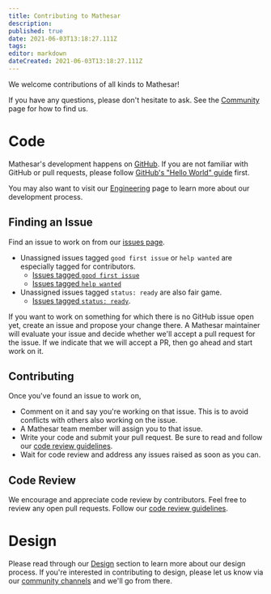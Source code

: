 ```yaml
---
title: Contributing to Mathesar
description: 
published: true
date: 2021-06-03T13:18:27.111Z
tags: 
editor: markdown
dateCreated: 2021-06-03T13:18:27.111Z
---
```


We welcome contributions of all kinds to Mathesar!

If you have any questions, please don't hesitate to ask. See the [Community](/community) page for how to find us.

# Code
Mathesar's development happens on [GitHub](https://github.com/centerofci/mathesar). If you are not familiar with GitHub or pull requests, please follow [GitHub's "Hello World" guide](https://guides.github.com/activities/hello-world/) first.

You may also want to visit our [Engineering](/engineering) page to learn more about our development process.

## Finding an Issue
Find an issue to work on from our [issues page](https://github.com/centerofci/mathesar/issues).
  - Unassigned issues tagged `good first issue` or `help wanted` are especially tagged for contributors.
    - [Issues tagged `good first issue`](https://github.com/centerofci/mathesar/issues?q=is%3Aopen+is%3Aissue+no%3Aassignee+label%3A%22good+first+issue%22)
    - [Issues tagged `help wanted`](https://github.com/centerofci/mathesar/issues?q=is%3Aopen+is%3Aissue+no%3Aassignee+label%3A%22help+wanted%22)
  - Unassigned issues tagged `status: ready` are also fair game.
    - [Issues tagged `status: ready`](https://github.com/centerofci/mathesar/issues?q=is%3Aopen+is%3Aissue+label%3A%22status%3A+ready%22+no%3Aassignee).

If you want to work on something for which there is no GitHub issue open yet, create an issue and propose your change there. A Mathesar maintainer will evaluate your issue and decide whether we'll accept a pull request for the issue. If we indicate that we will accept a PR, then go ahead and start work on it.

## Contributing
Once you've found an issue to work on, 

- Comment on it and say you're working on that issue. This is to avoid conflicts with others also working on the issue.
- A Mathesar team member will assign you to that issue.
- Write your code and submit your pull request. Be sure to read and follow our [code review guidelines](/engineering/code-review).
- Wait for code review and address any issues raised as soon as you can.

## Code Review
We encourage and appreciate code review by contributors. Feel free to review any open pull requests. Follow our [code review guidelines](/engineering/code-review).

# Design
Please read through our [Design](/design) section to learn more about our design process. If you're interested in contributing to design, please let us know via our [community channels](/community) and we'll go from there.
